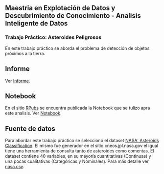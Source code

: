 ## Maestria en Explotación de Datos y Descubrimiento de Conocimiento - Analisis Inteligente de Datos

### Trabajo Práctico: Asteroides Peligrosos

En este trabajo práctico se aborda el problema de detección de objetos próximos a la tierra.

## Informe

Ver [Informe](https://github.com/magistery-tps/aid-tp/blob/main/docs/Informe.pdf).

## Notebook

En el sitio [RPubs](https://rpubs.com/) se encuentra publicada la Notebook que se tulizo apra este analisis. Ver [Notebook](https://rpubs.com/adrianmarino/aid-tp).

## Fuente de datos

Para abordar este trabajo práctico se seleccionó el dataset [NASA: Asteroids Classification](https://www.kaggle.com/shrutimehta/nasa-asteroids-classification). El mismo fue generador en el sitio cneos.jpl.nasa.gov el igual tiene una herramienta de consulta tanto de asteroides como comentas.  El dataset contiene 40 variables, en su mayoría cuantitativas (Continuas) y una pocas cualitativas (Categóricas y Nominales). Para más detalle ver [nasa.csv](https://github.com/magistery-tps/aid-tp/blob/main/datasets/nasa.csv).


